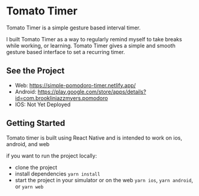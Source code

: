 # Tomato Timer
Tomato Timer is a simple gesture based interval timer.

I built Tomato Timer as a way to regularly remind myself to take breaks while working, or learning.
Tomato Timer gives a simple and smooth gesture based interface to set a recurring timer.

## See the Project
- Web: https://simple-pomodoro-timer.netlify.app/
- Android: https://play.google.com/store/apps/details?id=com.brooklinjazzmyers.pomodoro
- IOS: Not Yet Deployed

## Getting Started
Tomato timer is built using React Native and is intended to work on ios, android, and web

if you want to run the project locally:
- clone the project
- install dependencies
`yarn install`
- start the project in your simulator or on the web
`yarn ios`, `yarn android`, or `yarn web`

